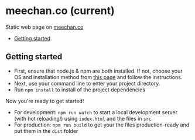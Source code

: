 # meechan.co (current)

Static web page on [meechan.co](https://meechan.co)

* [Getting started](#getting-started)

## Getting started

* First, ensure that node.js & npm are both installed. If not, choose your OS and installation method from [this page](https://nodejs.org/en/download/package-manager/) and follow the instructions.
* Next, use your command line to enter your project directory.
* Run `npm install` to install of the project dependencies

Now you're ready to get started!

* For development: `npm run watch` to start a local development server (with hot reloading!) using `index.html` and the files in `src`
* For production: `npm run build` to get your the files production-ready and put them in the `dist` folder


